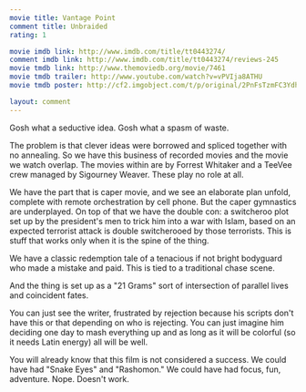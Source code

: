 ```yaml
---
movie title: Vantage Point
comment title: Unbraided
rating: 1

movie imdb link: http://www.imdb.com/title/tt0443274/
comment imdb link: http://www.imdb.com/title/tt0443274/reviews-245
movie tmdb link: http://www.themoviedb.org/movie/7461
movie tmdb trailer: http://www.youtube.com/watch?v=vPVIja8ATHU
movie tmdb poster: http://cf2.imgobject.com/t/p/original/2PnFsTzmFC3Ydhj0uBEYjPqHWHO.jpg

layout: comment
---
```


Gosh what a seductive idea. Gosh what a spasm of waste.

The problem is that clever ideas were borrowed and spliced together with no annealing. So we have this business of recorded movies and the movie we watch overlap. The movies within are by Forrest Whitaker and a TeeVee crew managed by Sigourney Weaver. These play no role at all.

We have the part that is caper movie, and we see an elaborate plan unfold, complete with remote orchestration by cell phone. But the caper gymnastics are underplayed. On top of that we have the double con: a switcheroo plot set up by the president's men to trick him into a war with Islam, based on an expected terrorist attack is double switcherooed by those terrorists. This is stuff that works only when it is the spine of the thing.

We have a classic redemption tale of a tenacious if not bright bodyguard who made a mistake and paid. This is tied to a traditional chase scene. 

And the thing is set up as a "21 Grams" sort of intersection of parallel lives and coincident fates. 

You can just see the writer, frustrated by rejection because his scripts don't have this or that depending on who is rejecting. You can just imagine him deciding one day to mash everything up and as long as it will be colorful (so it needs Latin energy) all will be well.

You will already know that this film is not considered a success. We could have had "Snake Eyes" and "Rashomon." We could have had focus, fun, adventure. Nope. Doesn't work.
